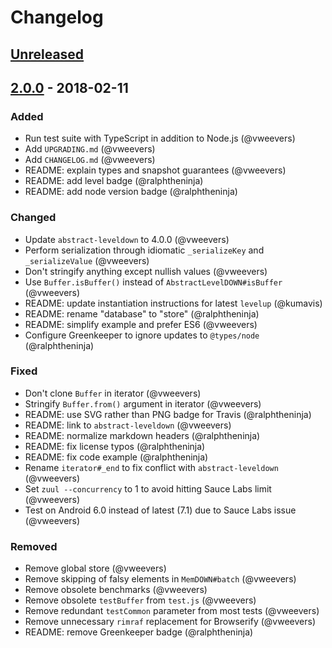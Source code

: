 # Changelog

## [Unreleased]

## [2.0.0] - 2018-02-11

### Added
* Run test suite with TypeScript in addition to Node.js (@vweevers)
* Add `UPGRADING.md` (@vweevers)
* Add `CHANGELOG.md` (@vweevers)
* README: explain types and snapshot guarantees (@vweevers)
* README: add level badge (@ralphtheninja)
* README: add node version badge (@ralphtheninja)

### Changed
* Update `abstract-leveldown` to 4.0.0 (@vweevers)
* Perform serialization through idiomatic `_serializeKey` and `_serializeValue` (@vweevers)
* Don't stringify anything except nullish values (@vweevers)
* Use `Buffer.isBuffer()` instead of `AbstractLevelDOWN#isBuffer` (@vweevers)
* README: update instantiation instructions for latest `levelup` (@kumavis)
* README: rename "database" to "store" (@ralphtheninja)
* README: simplify example and prefer ES6 (@vweevers)
* Configure Greenkeeper to ignore updates to `@types/node` (@ralphtheninja)

### Fixed
* Don't clone `Buffer` in iterator (@vweevers)
* Stringify `Buffer.from()` argument in iterator (@vweevers)
* README: use SVG rather than PNG badge for Travis (@ralphtheninja)
* README: link to `abstract-leveldown` (@vweevers)
* README: normalize markdown headers (@ralphtheninja)
* README: fix license typos (@ralphtheninja)
* README: fix code example (@ralphtheninja)
* Rename `iterator#_end` to fix conflict with `abstract-leveldown` (@vweevers)
* Set `zuul --concurrency` to 1 to avoid hitting Sauce Labs limit (@vweevers)
* Test on Android 6.0 instead of latest (7.1) due to Sauce Labs issue (@vweevers)

### Removed
* Remove global store (@vweevers)
* Remove skipping of falsy elements in `MemDOWN#batch` (@vweevers)
* Remove obsolete benchmarks (@vweevers)
* Remove obsolete `testBuffer` from `test.js` (@vweevers)
* Remove redundant `testCommon` parameter from most tests (@vweevers)
* Remove unnecessary `rimraf` replacement for Browserify (@vweevers)
* README: remove Greenkeeper badge (@ralphtheninja)

[Unreleased]: https://github.com/level/memdown/compare/v2.0.0...HEAD
[2.0.0]: https://github.com/level/memdown/compare/v1.4.1...v2.0.0
